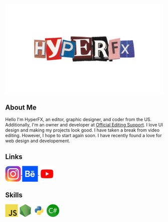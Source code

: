 <div align="center">
  <br />
  <p>
    <a href="https://github.com/Hyp3rFX"><img src="https://github.com/Hyp3rFX/Hyp3rFX/blob/main/media/logo/HyperFX.png" width="1920" alt="HyperFX"/></a>
  </p>
</div>

## About Me

Hello I'm HyperFX, an editor, graphic designer, and coder from the US. Additionally, I'm an owner and developer at [Official Editing Support](https://linktr.ee/oes2022). I love UI design and making my projects look good. I have taken a break from video editing. However, I hope to start again soon. I have recently found a love for web design and developement. 

## Links

<a href="https://www.instagram.com/_hyp3rfx/">
  <img align="center" alt="HyperFX " width="50px" src="https://github.com/Hyp3rFX/Hyp3rFX/blob/main/media/Instagram.png" />
</a>
<a href="https://www.behance.net/hyperfxstudios/">
  <img align="center" alt="HyperFX " width="50px" src="https://github.com/Hyp3rFX/Hyp3rFX/blob/main/media/Behance.png" />
</a>
<a href="https://www.youtube.com/channel/UCxidPXekT91wbgq1iXlktuQ">
  <img align="center" alt="HyperFX " width="50px" src="https://github.com/Hyp3rFX/Hyp3rFX/blob/main/media/YouTube.png" />
</a>

## Skills

<code><img height="40" src="https://raw.githubusercontent.com/github/explore/80688e429a7d4ef2fca1e82350fe8e3517d3494d/topics/javascript/javascript.png"></code>
<code><img height="40" src="https://raw.githubusercontent.com/github/explore/80688e429a7d4ef2fca1e82350fe8e3517d3494d/topics/nodejs/nodejs.png"></code>
<code><img height="40" src="https://raw.githubusercontent.com/github/explore/80688e429a7d4ef2fca1e82350fe8e3517d3494d/topics/python/python.png"></code>
<code><img height="40" src="https://raw.githubusercontent.com/github/explore/80688e429a7d4ef2fca1e82350fe8e3517d3494d/topics/csharp/csharp.png"></code>
